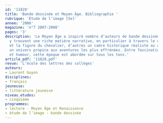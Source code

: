 ```yaml
---
id: '11828'
title: 'Bande dessinée et Moyen Âge. Bibliographie '
rubrique: 'Étude de l’image [5e]'
annee: '2006'
magazine: 'n°7 2007-2008'
pages: '3'
description: 'Le Moyen Âge a inspiré nombre d’auteurs de bande dessinée. Certains
  y trouvent une riche matière narrative, en particulier à travers le cycle arthurien
  et la figure du chevalier, d’autres un cadre historique réaliste ou au contraire
  un univers propice aux aventures les plus effrénées. Entre fascination pour la violence
  et humour, cette époque est abordée sur tous les tons.'
article_pdf: '11828.pdf'
revue: 'L’école des lettres des collèges'
auteurs:
- Laurent Guyon
disciplines:
- français
jeunesse:
- littérature jeunesse
niveau_etudes:
- cinquième
programmes:
- lecture - Moyen Âge et Renaissance
- étude de l’image - bande dessinée
---
```

